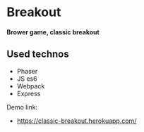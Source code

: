# Breakout
#### Brower game, classic breakout

## Used technos
- Phaser
- JS es6
- Webpack
- Express


Demo link:
 - https://classic-breakout.herokuapp.com/
